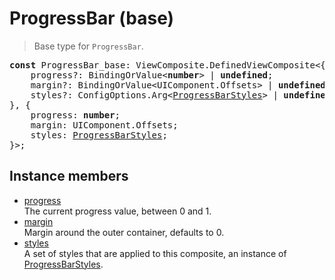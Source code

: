 # ProgressBar (base)

> Base type for `ProgressBar`.

<pre class="docgen_signature"><b>const</b> ProgressBar_base: ViewComposite.DefinedViewComposite&lt;{<br>    progress?: BindingOrValue&lt;<b>number</b>&gt; | <b>undefined</b>;<br>    margin?: BindingOrValue&lt;UIComponent.Offsets&gt; | <b>undefined</b>;<br>    styles?: ConfigOptions.Arg&lt;<a href="ProgressBarStyles.md">ProgressBarStyles</a>&gt; | <b>undefined</b>;<br>}, {<br>    progress: <b>number</b>;<br>    margin: UIComponent.Offsets;<br>    styles: <a href="ProgressBarStyles.md">ProgressBarStyles</a>;<br>}&gt;;</pre>

## Instance members

- [<!--{ref:property}-->progress](ProgressBar_base_progress.md) \
    The current progress value, between 0 and 1.
- [<!--{ref:property}-->margin](ProgressBar_base_margin.md) \
    Margin around the outer container, defaults to 0.
- [<!--{ref:property}-->styles](ProgressBar_base_styles.md) \
    A set of styles that are applied to this composite, an instance of [ProgressBarStyles](ProgressBarStyles.md).